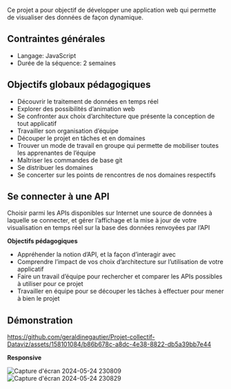 Ce projet a pour objectif de développer une application web qui permette de visualiser des données de façon dynamique. 

## **Contraintes générales**

- Langage: JavaScript
- Durée de la séquence: 2 semaines

## **Objectifs globaux pédagogiques**

- Découvrir le traitement de données en temps réel
- Explorer des possibilités d’animation web
- Se confronter aux choix d’architecture que présente la conception de tout applicatif
- Travailler son organisation d’équipe
- Découper le projet en tâches et en domaines
- Trouver un mode de travail en groupe qui permette de mobiliser toutes les apprenantes de l’équipe
- Maîtriser les commandes de base git
- Se distribuer les domaines
- Se concerter sur les points de rencontres de nos domaines respectifs

## **Se connecter à une API**

Choisir parmi les APIs disponibles sur Internet une source de données à laquelle se connecter, et gérer l’affichage et la mise à jour de votre visualisation en temps réel sur la base des données renvoyées par l’API

**Objectifs pédagogiques**

- Appréhender la notion d’API, et la façon d’interagir avec
- Comprendre l’impact de vos choix d’architecture sur l’utilisation de votre applicatif
- Faire un travail d’équipe pour rechercher et comparer les APIs possibles à utiliser pour ce projet
- Travailler en équipe pour se découper les tâches à effectuer pour mener à bien le projet

## **Démonstration**

https://github.com/geraldinegautier/Projet-collectif-Dataviz/assets/158101084/b86b678c-a8dc-4e38-8822-db5a39bb7e44

**Responsive**

![Capture d'écran 2024-05-24 230809](https://github.com/geraldinegautier/Projet-collectif-Dataviz/assets/158101084/e715a54e-d6a4-4424-a6f7-4e6af4743021)
![Capture d'écran 2024-05-24 230829](https://github.com/geraldinegautier/Projet-collectif-Dataviz/assets/158101084/9d3f115d-2b04-407e-bcce-453a6e6bb732)



